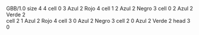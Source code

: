 <gs-board without-header> GBB/1.0
size 4 4
cell 0 3 Azul 2 Rojo 4
cell 1 2 Azul 2 Negro 3
cell 0 2 Azul 2 Verde 2  
cell 2 1 Azul 2 Rojo 4
cell 3 0 Azul 2 Negro 3
cell 2 0 Azul 2 Verde 2
head 3 0
 </gs-board>